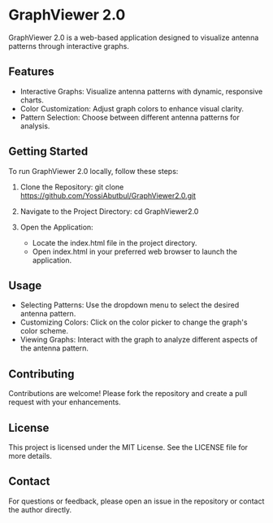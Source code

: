 GraphViewer 2.0
===============

GraphViewer 2.0 is a web-based application designed to visualize antenna patterns through interactive graphs.

Features
--------

- Interactive Graphs: Visualize antenna patterns with dynamic, responsive charts.
- Color Customization: Adjust graph colors to enhance visual clarity.
- Pattern Selection: Choose between different antenna patterns for analysis.

Getting Started
---------------

To run GraphViewer 2.0 locally, follow these steps:

1. Clone the Repository:
   git clone https://github.com/YossiAbutbul/GraphViewer2.0.git

2. Navigate to the Project Directory:
   cd GraphViewer2.0

3. Open the Application:
   - Locate the index.html file in the project directory.
   - Open index.html in your preferred web browser to launch the application.

Usage
-----

- Selecting Patterns: Use the dropdown menu to select the desired antenna pattern.
- Customizing Colors: Click on the color picker to change the graph's color scheme.
- Viewing Graphs: Interact with the graph to analyze different aspects of the antenna pattern.

Contributing
------------

Contributions are welcome! Please fork the repository and create a pull request with your enhancements.

License
-------

This project is licensed under the MIT License. See the LICENSE file for more details.

Contact
-------

For questions or feedback, please open an issue in the repository or contact the author directly.

